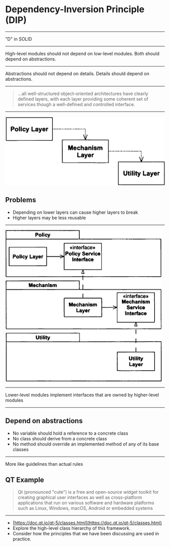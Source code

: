 Dependency-Inversion Principle (DIP)
====================================

---

"D" in SOLID

---

High-level modules should not depend on low-level modules. Both should depend on abstractions.

---

Abstractions should not depend on details. Details should depend on abstractions.

---

> ...all well-structured object-oriented architectures have clearly defined layers, with each layer providing some coherent set of services though a well-defined and controlled interface.

---

![Naive Layering Scheme](figures/11-1.png)

Problems
--------

- Depending on lower layers can cause higher layers to break
- Higher layers may be less reusable

---

![Inverted Layers](figures/11-2.png)

---

Lower-level modules implement interfaces that are owned by higher-level modules

---

Depend on abstractions
----------------------

- No variable should hold a reference to a concrete class
- No class should derive from a concrete class
- No method should override an implemented method of any of its base classes

---

More like guidelines than actual rules

QT Example
----------

> Qt (pronounced "cute") is a free and open-source widget toolkit for creating graphical user interfaces as well as cross-platform applications that run on various software and hardware platforms such as Linux, Windows, macOS, Android or embedded systems

---

- [https://doc.qt.io/qt-5/classes.html](https://doc.qt.io/qt-5/classes.html)
- Explore the high-level class hierarchy of this framework.
- Consider how the principles that we have been discussing are used in practice.
